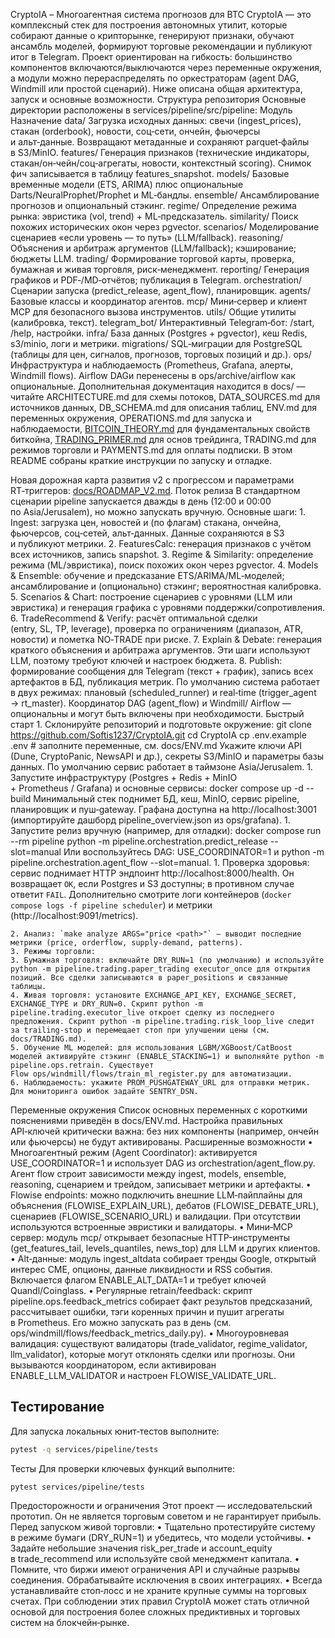 CryptoIA – Многоагентная система прогнозов для BTC
CryptoIA — это комплексный стек для построения автономных утилит, которые собирают данные о крипторынке, генерируют признаки, обучают ансамбль моделей, формируют торговые рекомендации и публикуют итог в Telegram. Проект ориентирован на гибкость: большинство компонентов включаются/выключаются через переменные окружения, а модули можно перераспределять по оркестраторам (agent DAG, Windmill или простой сценарий). Ниже описана общая архитектура, запуск и основные возможности.
Структура репозитория
Основные директории расположены в services/pipeline/src/pipeline:
Модуль	Назначение
data/	Загрузка исходных данных: свечи (ingest_prices), стакан (orderbook), новости, соц‑сети, ончейн, фьючерсы и альт‑данные. Возвращают метаданные и сохраняют parquet‑файлы в S3/MinIO.
features/	Генерация признаков (технические индикаторы, стакан/он‑чейн/соц‑агрегаты, новости, контекстный scoring). Снимок фич записывается в таблицу features_snapshot.
models/	Базовые временные модели (ETS, ARIMA) плюс опциональные Darts/NeuralProphet/Prophet и ML‑бандлы.
ensemble/	Ансамблирование прогнозов и опциональный стэкинг.
regime/	Определение режима рынка: эвристика (vol, trend) + ML‑предсказатель.
similarity/	Поиск похожих исторических окон через pgvector.
scenarios/	Моделирование сценариев «если уровень — то путь» (LLM/fallback).
reasoning/	Объяснения и арбитраж аргументов (LLM/fallback); кэширование; бюджеты LLM.
trading/	Формирование торговой карты, проверка, бумажная и живая торговля, риск‑менеджмент.
reporting/	Генерация графиков и PDF‑/MD‑отчётов; публикация в Telegram.
orchestration/	Сценарии запуска (predict_release, agent_flow), планировщик.
agents/        Базовые классы и координатор агентов.
mcp/           Мини‑сервер и клиент MCP для безопасного вызова инструментов.
utils/         Общие утилиты (калибровка, текст).
telegram_bot/  Интерактивный Telegram‑бот: /start, /help, настройки.
infra/	База данных (Postgres + pgvector), кеш Redis, s3/minio, логи и метрики.
migrations/	SQL‑миграции для PostgreSQL (таблицы для цен, сигналов, прогнозов, торговых позиций и др.).
ops/	Инфраструктура и наблюдаемость (Prometheus, Grafana, алерты, Windmill flows). Airflow DAGи перенесены в ops/archive/airflow как опциональные.
Дополнительная документация находится в docs/ — читайте ARCHITECTURE.md для схемы потоков, DATA_SOURCES.md для источников данных, DB_SCHEMA.md для описания таблиц, ENV.md для переменных окружения, OPERATIONS.md для запуска и наблюдаемости, [BITCOIN_THEORY.md](docs/BITCOIN_THEORY.md) для фундаментальных свойств биткойна, [TRADING_PRIMER.md](docs/TRADING_PRIMER.md) для основ трейдинга, TRADING.md для режимов торговли и PAYMENTS.md для оплаты подписки. В этом README собраны краткие инструкции по запуску и отладке.

Новая дорожная карта развития v2 с прогрессом и параметрами RT‑триггеров: [docs/ROADMAP_V2.md](docs/ROADMAP_V2.md).
Поток релиза
В стандартном сценарии pipeline запускается дважды в день (12:00 и 00:00 по Asia/Jerusalem), но можно запускать вручную. Основные шаги:
    1. Ingest: загрузка цен, новостей и (по флагам) стакана, ончейна, фьючерсов, соц‑сетей, альт‑данных. Данные сохраняются в S3 и публикуют метрики.
    2. FeaturesCalc: генерация признаков с учётом всех источников, запись snapshot.
    3. Regime & Similarity: определение режима (ML/эвристика), поиск похожих окон через pgvector.
    4. Models & Ensemble: обучение и предсказание ETS/ARIMA/ML‑моделей; ансамблирование и (опционально) стэкинг; вероятностная калибровка.
    5. Scenarios & Chart: построение сценариев с уровнями (LLM или эвристика) и генерация графика с уровнями поддержки/сопротивления.
    6. TradeRecommend & Verify: расчёт оптимальной сделки (entry, SL, TP, leverage), проверка по ограничениям (диапазон, ATR, новости) и пометка NO‑TRADE при риске.
    7. Explain & Debate: генерация краткого объяснения и арбитража аргументов. Эти шаги используют LLM, поэтому требуют ключей и настроек бюджета.
    8. Publish: формирование сообщения для Telegram (текст + график), запись всех артефактов в БД, публикация метрик.
По умолчанию система работает в двух режимах: плановый (scheduled_runner) и real‑time (trigger_agent → rt_master). Координатор DAG (agent_flow) и Windmill/ Airflow — опциональны и могут быть включены при необходимости.
Быстрый старт
    1. Склонируйте репозиторий и подготовьте окружение:
git clone https://github.com/Softis1237/CryptoIA.git
cd CryptoIA
cp .env.example .env  # заполните переменные, см. docs/ENV.md
Укажите ключи API (Dune, CryptoPanic, NewsAPI и др.), секреты S3/MinIO и параметры базы данных. По умолчанию сервис работает в таймзоне Asia/Jerusalem.
    1. Запустите инфраструктуру (Postgres + Redis + MinIO + Prometheus / Grafana) и основные сервисы:
docker compose up -d --build
Минимальный стек поднимет БД, кеш, MinIO, сервис pipeline, планировщик и пуш‑gateway. Графана доступна на http://localhost:3001 (импортируйте дашборд pipeline_overview.json из ops/grafana).
    1. Запустите релиз вручную (например, для отладки):
docker compose run --rm pipeline python -m pipeline.orchestration.predict_release --slot=manual
Или воспользуйтесь DAG: USE_COORDINATOR=1 и python -m pipeline.orchestration.agent_flow --slot=manual.
    1. Проверка здоровья: сервис поднимает HTTP эндпоинт http://localhost:8000/health. Он возвращает `OK`, если Postgres и S3 доступны; в противном случае ответит `FAIL`. Дополнительно смотрите логи контейнеров (`docker compose logs -f pipeline scheduler`) и метрики (http://localhost:9091/metrics).

    2. Анализ: `make analyze ARGS="price <path>"` — выводит последние метрики (price, orderflow, supply-demand, patterns).
    3. Режимы торговли:
    3. Бумажная торговля: включайте DRY_RUN=1 (по умолчанию) и используйте python -m pipeline.trading.paper_trading executor_once для открытия позиций. Все сделки записываются в paper_positions и связанные таблицы.
    4. Живая торговля: установите EXCHANGE_API_KEY, EXCHANGE_SECRET, EXCHANGE_TYPE и DRY_RUN=0. Скрипт python -m pipeline.trading.executor_live откроет сделку из последнего предложения. Скрипт python -m pipeline.trading.risk_loop_live следит за trailing‑stop и перемещает стоп при улучшении цены (см. docs/TRADING.md).
    5. Обучение ML моделей: для использования LGBM/XGBoost/CatBoost моделей активируйте стэкинг (ENABLE_STACKING=1) и выполняйте python -m pipeline.ops.retrain. Существует Flow ops/windmill/flows/train_ml_register.py для автоматизации.
    6. Наблюдаемость: укажите PROM_PUSHGATEWAY_URL для отправки метрик. Для мониторинга ошибок задайте SENTRY_DSN.
Переменные окружения
Список основных переменных с короткими пояснениями приведён в docs/ENV.md. Настройка правильных API‑ключей критически важна: без них компоненты (например, ончейн или фьючерсы) не будут активированы.
Расширенные возможности
    • Многоагентный режим (Agent Coordinator): активируется USE_COORDINATOR=1 и использует DAG из orchestration/agent_flow.py. Агент flow строит зависимости между ingest, models, ensemble, reasoning, сценарием и трейдом, записывает метрики и артефакты.
    • Flowise endpoints: можно подключить внешние LLM‑пайплайны для объяснения (FLOWISE_EXPLAIN_URL), дебатов (FLOWISE_DEBATE_URL), сценариев (FLOWISE_SCENARIO_URL) и валидации. При отсутствии используются встроенные эвристики и валидаторы.
    • Мини‑MCP сервер: модуль mcp/ открывает безопасные HTTP-инструменты (get_features_tail, levels_quantiles, news_top) для LLM и других клиентов.
    • Alt‑данные: модуль ingest_altdata собирает тренды Google, открытый интерес CME, опционы, данные ликвидности и RSS события. Включается флагом ENABLE_ALT_DATA=1 и требует ключей Quandl/Coinglass.
    • Регулярные retrain/feedback: скрипт pipeline.ops.feedback_metrics собирает факт результов предсказаний, рассчитывает ошибки, тэги коренных причин и пушит агрегаты в Prometheus. Его можно запускать раз в день (см. ops/windmill/flows/feedback_metrics_daily.py).
    • Многоуровневая валидация: существуют валидаторы (trade_validator, regime_validator, llm_validator), которые могут отклонять сделки или прогнозы. Они вызываются координатором, если активирован ENABLE_LLM_VALIDATOR и настроен FLOWISE_VALIDATE_URL.

Тестирование
------------
Для запуска локальных юнит‑тестов выполните:

```bash
pytest -q services/pipeline/tests
```


Тесты
Для проверки ключевых функций выполните:

```
pytest services/pipeline/tests
```
Предосторожности и ограничения
Этот проект — исследовательский прототип. Он не является торговым советом и не гарантирует прибыль. Перед запуском живой торговли:
    • Тщательно протестируйте систему в режиме бумаги (DRY_RUN=1) и убедитесь, что модели устойчивы.
    • Задайте небольшие значения risk_per_trade и account_equity в trade_recommend или используйте свой менеджмент капитала.
    • Помните, что биржи имеют ограничения API и случайные разрывы соединения. Обрабатывайте исключения в своих интеграциях.
    • Всегда устанавливайте стоп‑лосс и не храните крупные суммы на торговых счетах.
При соблюдении этих правил CryptoIA может стать отличной основой для построения более сложных предиктивных и торговых систем на блокчейн‑рынке.
